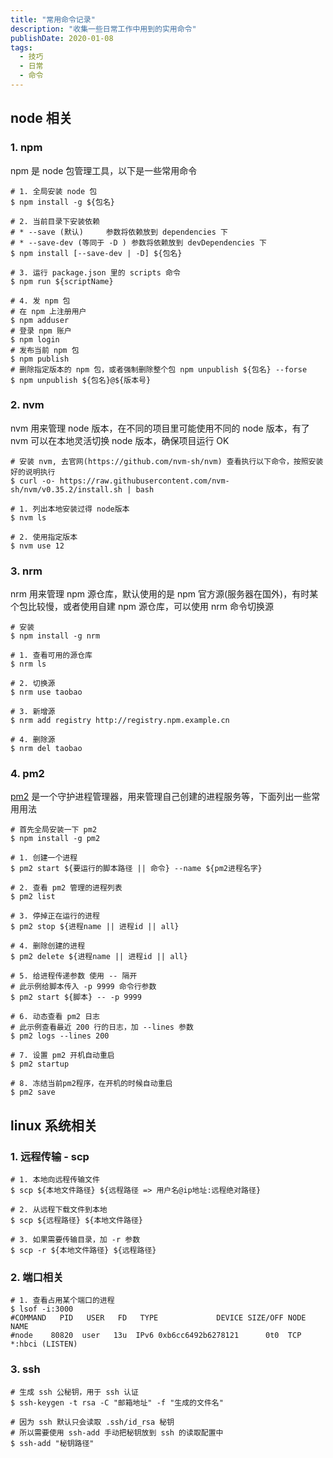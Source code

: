 ```yaml
---
title: "常用命令记录"
description: "收集一些日常工作中用到的实用命令"
publishDate: 2020-01-08
tags:
  - 技巧
  - 日常
  - 命令
---
```


## node 相关

### 1. npm

npm 是 node 包管理工具，以下是一些常用命令

```shell
# 1. 全局安装 node 包
$ npm install -g ${包名}

# 2. 当前目录下安装依赖
# * --save (默认)     参数将依赖放到 dependencies 下
# * --save-dev (等同于 -D ) 参数将依赖放到 devDependencies 下
$ npm install [--save-dev | -D] ${包名}

# 3. 运行 package.json 里的 scripts 命令
$ npm run ${scriptName}

# 4. 发 npm 包
# 在 npm 上注册用户
$ npm adduser
# 登录 npm 账户
$ npm login
# 发布当前 npm 包
$ npm publish
# 删除指定版本的 npm 包，或者强制删除整个包 npm unpublish ${包名} --forse
$ npm unpublish ${包名}@${版本号}
```

### 2. nvm

nvm 用来管理 node 版本，在不同的项目里可能使用不同的 node 版本，有了 nvm 可以在本地灵活切换 node 版本，确保项目运行 OK

```shell
# 安装 nvm, 去官网(https://github.com/nvm-sh/nvm) 查看执行以下命令，按照安装好的说明执行
$ curl -o- https://raw.githubusercontent.com/nvm-sh/nvm/v0.35.2/install.sh | bash

# 1. 列出本地安装过得 node版本
$ nvm ls

# 2. 使用指定版本
$ nvm use 12
```

### 3. nrm

nrm 用来管理 npm 源仓库，默认使用的是 npm 官方源(服务器在国外)，有时某个包比较慢，或者使用自建 npm 源仓库，可以使用 nrm 命令切换源

```shell
# 安装
$ npm install -g nrm

# 1. 查看可用的源仓库
$ nrm ls

# 2. 切换源
$ nrm use taobao

# 3. 新增源
$ nrm add registry http://registry.npm.example.cn

# 4. 删除源
$ nrm del taobao
```

### 4. pm2

[pm2](https://pm2.keymetrics.io/docs/usage/pm2-doc-single-page/) 是一个守护进程管理器，用来管理自己创建的进程服务等，下面列出一些常用用法

```shell
# 首先全局安装一下 pm2
$ npm install -g pm2

# 1. 创建一个进程
$ pm2 start ${要运行的脚本路径 || 命令} --name ${pm2进程名字}

# 2. 查看 pm2 管理的进程列表
$ pm2 list

# 3. 停掉正在运行的进程
$ pm2 stop ${进程name || 进程id || all}

# 4. 删除创建的进程
$ pm2 delete ${进程name || 进程id || all}

# 5. 给进程传递参数 使用 -- 隔开
# 此示例给脚本传入 -p 9999 命令行参数
$ pm2 start ${脚本} -- -p 9999

# 6. 动态查看 pm2 日志
# 此示例查看最近 200 行的日志，加 --lines 参数
$ pm2 logs --lines 200

# 7. 设置 pm2 开机自动重启
$ pm2 startup

# 8. 冻结当前pm2程序，在开机的时候自动重启
$ pm2 save
```

## linux 系统相关

### 1. 远程传输 - scp

```shell
# 1. 本地向远程传输文件
$ scp ${本地文件路径} ${远程路径 => 用户名@ip地址:远程绝对路径}

# 2. 从远程下载文件到本地
$ scp ${远程路径} ${本地文件路径}

# 3. 如果需要传输目录，加 -r 参数
$ scp -r ${本地文件路径} ${远程路径}
```

### 2. 端口相关

```shell
# 1. 查看占用某个端口的进程
$ lsof -i:3000
#COMMAND   PID   USER   FD   TYPE             DEVICE SIZE/OFF NODE NAME
#node    80820  user   13u  IPv6 0xb6cc6492b6278121      0t0  TCP *:hbci (LISTEN)
```

### 3. ssh

```shell
# 生成 ssh 公秘钥，用于 ssh 认证
$ ssh-keygen -t rsa -C "邮箱地址" -f "生成的文件名"

# 因为 ssh 默认只会读取 .ssh/id_rsa 秘钥
# 所以需要使用 ssh-add 手动把秘钥放到 ssh 的读取配置中
$ ssh-add "秘钥路径"
```
